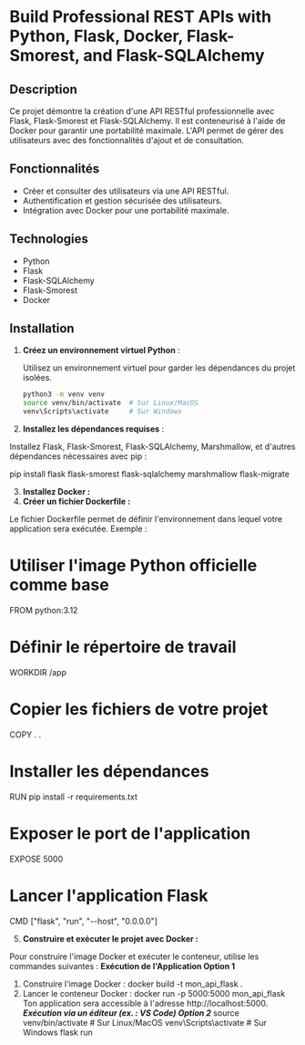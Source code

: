 # Build Professional REST APIs with Python, Flask, Docker, Flask-Smorest, and Flask-SQLAlchemy

## Description

Ce projet démontre la création d'une API RESTful professionnelle avec Flask, Flask-Smorest et Flask-SQLAlchemy. Il est conteneurisé à l'aide de Docker pour garantir une portabilité maximale. L'API permet de gérer des utilisateurs avec des fonctionnalités d'ajout et de consultation.

## Fonctionnalités

- Créer et consulter des utilisateurs via une API RESTful.
- Authentification et gestion sécurisée des utilisateurs.
- Intégration avec Docker pour une portabilité maximale.

## Technologies

- Python
- Flask
- Flask-SQLAlchemy
- Flask-Smorest
- Docker


## Installation

1. **Créez un environnement virtuel Python** :

   Utilisez un environnement virtuel pour garder les dépendances du projet isolées.

   ```bash
   python3 -m venv venv
   source venv/bin/activate  # Sur Linux/MacOS
   venv\Scripts\activate     # Sur Windows

2. **Installez les dépendances requises** :

Installez Flask, Flask-Smorest, Flask-SQLAlchemy, Marshmallow, et d'autres dépendances nécessaires avec pip :

   pip install flask flask-smorest flask-sqlalchemy marshmallow flask-migrate

3. **Installez Docker :**
4. **Créer un fichier Dockerfile :**

Le fichier Dockerfile permet de définir l'environnement dans lequel votre application sera exécutée. Exemple :
# Utiliser l'image Python officielle comme base
FROM python:3.12

# Définir le répertoire de travail
WORKDIR /app

# Copier les fichiers de votre projet
COPY . .

# Installer les dépendances
RUN pip install -r requirements.txt

# Exposer le port de l'application
EXPOSE 5000

# Lancer l'application Flask
CMD ["flask", "run", "--host", "0.0.0.0"]

5. **Construire et exécuter le projet avec Docker :**

Pour construire l'image Docker et exécuter le conteneur, utilise les commandes suivantes :
   **Exécution de l'Application Option 1**
 1. Construire l'image Docker :
docker build -t mon_api_flask .
 2. Lancer le conteneur Docker :
docker run -p 5000:5000 mon_api_flask
Ton application sera accessible à l'adresse http://localhost:5000.
 ***Exécution via un éditeur (ex. : VS Code) Option 2***
    source venv/bin/activate  # Sur Linux/MacOS
    venv\Scripts\activate     # Sur Windows
    flask run








